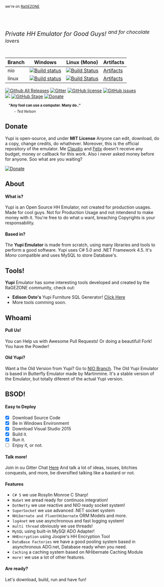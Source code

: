 <sup>we're on [RaGEZONE](https://forum.ragezone.com/f331/yupi-6-rosylin-mysql-based-1087279/)</sup>

<h1><img src-"http://i.imgur.com/eiiDJbl.png"/><sup><sup><h6>Private HH Emulator for Good Guys! <sup>and for chocolate lovers</sup></h6></sup></sup></h1>

| Branch  | Windows | Linux (Mono) | Artifacts |
|---------|---------|--------------|-----------|
| nio |  [![Build status](https://ci.appveyor.com/api/projects/status/01339k0c9xepbaow/branch/nio?svg=true)](https://ci.appveyor.com/project/sant0ro/yupi-phd9a/branch/nio) | [![Build Status](https://travis-ci.org/sant0ro/Yupi.svg?branch=nio)](https://travis-ci.org/sant0ro/Yupi) | [Artifacts](https://ci.appveyor.com/project/sant0ro/yupi-phd9a/branch/nio/artifacts) |
| linux | [![Build status](https://ci.appveyor.com/api/projects/status/01339k0c9xepbaow/branch/linux?svg=true)](https://ci.appveyor.com/project/sant0ro/yupi-phd9a/branch/linux) | [![Build Status](https://travis-ci.org/sant0ro/Yupi.svg?branch=linux)](https://travis-ci.org/sant0ro/Yupi?branch=linux) | [Artifacts](https://ci.appveyor.com/project/sant0ro/yupi-phd9a/branch/linux/artifacts) |

[![Github All Releases](https://img.shields.io/github/downloads/sant0ro/Yupi/total.svg)]()
 [![Gitter](https://badges.gitter.im/sant0ro/Yupi.svg)](https://gitter.im/sant0ro/Yupi) [![GitHub license](https://img.shields.io/badge/license-MIT-4DB798.svg)](https://raw.githubusercontent.com/sant0ro/Yupi/nio/LICENSE.md)
 [![GitHub issues](https://img.shields.io/github/issues/sant0ro/Yupi.svg)](https://github.com/sant0ro/Yupi/issues)  
<a href="https://zenhub.com"><img src="https://raw.githubusercontent.com/ZenHubIO/support/master/zenhub-badge.png"></a> [![GitHub Stage](https://img.shields.io/badge/stage-alpha-D7AF23.svg)](https://github.com/sant0ro/Yupi)
 [![Donate](https://img.shields.io/badge/donate-paypal-%23D6604A.svg)](https://www.paypal.com/cgi-bin/webscr?cmd=_s-xclick&hosted_button_id=FLYXSZ5B3G9NC)

&nbsp;&nbsp;&nbsp;<sup>**"Any fool can use a computer.  Many do.."**<br>
&nbsp;&nbsp;&nbsp;&nbsp;&nbsp;&nbsp;&nbsp;&nbsp;&nbsp;- *Ted Nelson*</sup>

## Donate

Yupi is open-source, and under <b>MIT License</b>
Anyone can edit, download, do a copy, change credits, do whathever. Moreover, this is the official repository of the emulator.
Me [Claudio](https://github.com/sant0ro) and [Felix](https://github.com/TheDoct0r11) doesn't receive any budget, money or callback for this work. Also i never asked money before for anyone. Soo what are you waiting?

[![Donate](https://www.paypalobjects.com/en_US/i/btn/btn_donate_LG.gif)](https://www.paypal.com/cgi-bin/webscr?cmd=_s-xclick&hosted_button_id=FLYXSZ5B3G9NC)

## About

#### What is?
Yupi is an Open Source HH Emulator, not created for production usages. Made for cool guys. Not for Production Usage and not intendend to make money with it. You're free to do what u want, breaching Copyrights is your responsability.

#### Based in?
The **Yupi Emulator** is made from scratch, using many libraries and tools to perform a good software. Yupi uses C# 5.0 and .NET Framework 4.5. It's _Mono_ compatible and uses MySQL to store Database's.

## Tools!
**Yupi** Emulator has some interesting tools developed and created by the RaGEZONE community, check out:
+ **Edison Osto's** Yupi Furniture SQL Generator! [Click Here](http://forum.ragezone.com/f353/sql-generator-yupi-emulator-1107144/)
+ More tools comming soon.

## Whoami

#### Pull Us!
You can Help us with Awesome Pull Requests! Or doing a beautifull Fork! You have the Powder!

#### Old Yupi?
Want a the Old Version from Yupi? Go to [NIO Branch](https://github.com/sant0ro/Yupi/tree/nio). The Old Yupi Emulator is based in Butterfly Emulator made by Martinmine. It's a stable version of the Emulator, but totally diferent of the actual Yupi version.

## BSOD!

#### Easy to Deploy
- [x] Download Source Code
- [x] Be in Windows Environment
- [x] Download Visual Studio 2015
- [x] Build it.
- [x] Run it.
- [ ] Enjoy it, or not.

#### Talk more!
Join in ou Gitter Chat [Here](https://gitter.im/sant0ro/Yupi) And talk a lot of ideas, issues, bitchies conquests, and more, be diversified talking like a bastard or not.

#### Features
- ``C# 5`` we use Rosylin Monroe C Sharp!
- ``NuGet`` we aread ready for continuos integration!
- ``DotNetty`` we use reactive and NIO ready socket system!
- ``SuperSocket`` we use advanced .NET socket system
- ``NHibernate and FluentHibernate`` ORM Models and more.
- ``log4net`` we use asynchronous and fast logging system!
- ``multi thread`` obviously we use threads!
- ``MySQL`` using built-in MySQl ADO Adapter!
- ``HHEncryption`` using Joopie's HH Encryption Tool
- ``DataBase Factories`` we have a good pooling system based in asynchronous ADO.net, Database ready when you need.
- ``Caching`` a caching system based on NHibernate Caching Module
- ``more!`` we use a lot of other features.

#### Are ready?
Let's download, build, run and have fun!
